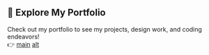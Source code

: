## 🚀 Explore My Portfolio
Check out my portfolio to see my projects, design work, and coding endeavors!  
👉 [main](https://abhinxvme.netlify.app/) 
[alt](https://my-portfolio-zs4y.onrender.com/)
